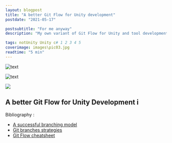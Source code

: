 ```yaml
---
layout: blogpost
title: "A better Git Flow for Unity development"
postdate: "2021-05-17"

postsubtitle: "For me anyway"
description: "My own variant of Git Flow for Unity and tool development"

tags: notUnity Unity c# 1 2 3 4 5
coverimage: images\pic03.jpg
readtime: "5 min"
---
```


![text](/images/gitFlowBanner.png)

![text](/images/gitFlowBanner.png)




<img class="grid-item-img" src="/images/gitFlowBanner.png">

## A better Git Flow for Unity Development i

Bibliography :

- [A successful branching model](https://nvie.com/posts/a-successful-git-branching-model/)
- [Git branches strategies](https://www.gitkraken.com/learn/git/best-practices/git-branch-strategy)
- [Git Flow cheatsheet](https://danielkummer.github.io/git-flow-cheatsheet/)
